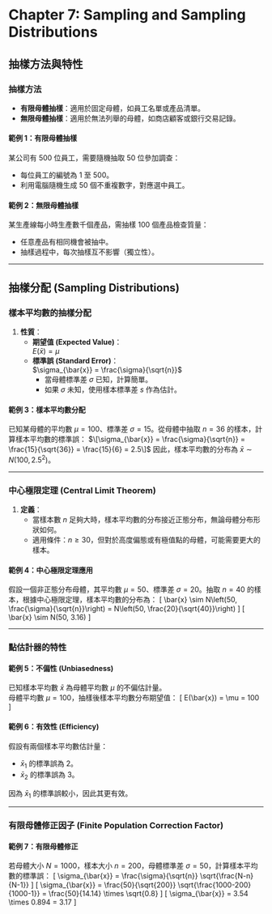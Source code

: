 # Chapter 7: Sampling and Sampling Distributions

## **抽樣方法與特性**

### **抽樣方法**
- **有限母體抽樣**：適用於固定母體，如員工名單或產品清單。
- **無限母體抽樣**：適用於無法列舉的母體，如商店顧客或銀行交易記錄。

#### **範例 1：有限母體抽樣**

某公司有 500 位員工，需要隨機抽取 50 位參加調查：

- 每位員工的編號為 1 至 500。
- 利用電腦隨機生成 50 個不重複數字，對應選中員工。

#### **範例 2：無限母體抽樣**

某生產線每小時生產數千個產品，需抽樣 100 個產品檢查質量：

- 任意產品有相同機會被抽中。
- 抽樣過程中，每次抽樣互不影響（獨立性）。

---

## **抽樣分配 (Sampling Distributions)**

### **樣本平均數的抽樣分配**

1. **性質**：
   - **期望值 (Expected Value)**：  
     $E(\bar{x}) = \mu$
   - **標準誤 (Standard Error)**：  
     $\sigma_{\bar{x}} = \frac{\sigma}{\sqrt{n}}$  
     - 當母體標準差 $\sigma$ 已知，計算簡單。
     - 如果 $\sigma$ 未知，使用樣本標準差 $s$ 作為估計。

#### **範例 3：樣本平均數分配**

已知某母體的平均數 $\mu = 100$、標準差 $\sigma = 15$。從母體中抽取 $n = 36$ 的樣本，計算樣本平均數的標準誤：
$\[\sigma_{\bar{x}} = \frac{\sigma}{\sqrt{n}} = \frac{15}{\sqrt{36}} = \frac{15}{6} = 2.5\]$
因此，樣本平均數的分布為 $\bar{x} \sim N(100, 2.5^2)$。

---

### **中心極限定理 (Central Limit Theorem)**

1. **定義**：
   - 當樣本數 $n$ 足夠大時，樣本平均數的分布接近正態分布，無論母體分布形狀如何。
   - 適用條件：$n \geq 30$，但對於高度偏態或有極值點的母體，可能需要更大的樣本。

#### **範例 4：中心極限定理應用**

假設一個非正態分布母體，其平均數 $\mu = 50$、標準差 $\sigma = 20$。抽取 $n = 40$ 的樣本，根據中心極限定理，樣本平均數的分布為：
\[
\bar{x} \sim N\left(50, \frac{\sigma}{\sqrt{n}}\right) = N\left(50, \frac{20}{\sqrt{40}}\right)
\]
\[
\bar{x} \sim N(50, 3.16)
\]

---

### **點估計器的特性**

#### **範例 5：不偏性 (Unbiasedness)**

已知樣本平均數 $\bar{x}$ 為母體平均數 $\mu$ 的不偏估計量。  
母體平均數 $\mu = 100$，抽樣後樣本平均數分布期望值：
\[
E(\bar{x}) = \mu = 100
\]

#### **範例 6：有效性 (Efficiency)**

假設有兩個樣本平均數估計量：
- $\bar{x}_1$ 的標準誤為 2。
- $\bar{x}_2$ 的標準誤為 3。  

因為 $\bar{x}_1$ 的標準誤較小，因此其更有效。

---

### **有限母體修正因子 (Finite Population Correction Factor)**

#### **範例 7：有限母體修正**

若母體大小 $N = 1000$，樣本大小 $n = 200$，母體標準差 $\sigma = 50$，計算樣本平均數的標準誤：
\[
\sigma_{\bar{x}} = \frac{\sigma}{\sqrt{n}} \sqrt{\frac{N-n}{N-1}}
\]
\[
\sigma_{\bar{x}} = \frac{50}{\sqrt{200}} \sqrt{\frac{1000-200}{1000-1}} = \frac{50}{14.14} \times \sqrt{0.8}
\]
\[
\sigma_{\bar{x}} = 3.54 \times 0.894 = 3.17
\]
